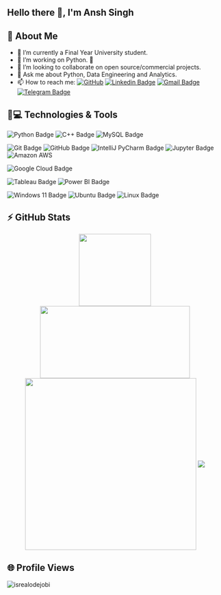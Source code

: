 ## Hello there 👋, I'm Ansh Singh

## 🌟 About Me
- 🔭 I’m currently a Final Year University student.
- 🌱 I’m working on Python. 🐍
- 👯 I’m looking to collaborate on open source/commercial projects.
- 💬 Ask me about Python, Data Engineering and Analytics.
- 📫 How to reach me: [![GitHub](https://img.shields.io/github/followers/invinciblevenom?label=follow&style=social)](https://github.com/invinciblevenom) [![Linkedin Badge](https://img.shields.io/badge/-anshsingh1410-blue?style=flat-square&logo=Linkedin&logoColor=white&link=https://www.linkedin.com/in/anshsingh1410/)](https://www.linkedin.com/in/anshsingh1410/) [![Gmail Badge](https://img.shields.io/badge/-anshsingh.14.lko@gmail.com-c14438?style=flat-square&logo=Gmail&logoColor=white&link=mailto:anshsingh.14.lko@gmail.com)](mailto:anshsingh.14.lko@gmail.com) [![Telegram Badge](https://img.shields.io/badge/-@invinciblevenom-0088CC?style=flat&logo=Telegram&logoColor=white)](https://t.me/invinciblevenom "Contact on Telegram")

## 🚀💻 Technologies & Tools

  ![Python Badge](https://img.shields.io/badge/Python-3776AB?logo=python&logoColor=fff&style=flat)
  ![C++ Badge](https://img.shields.io/badge/C%2B%2B-00599C?logo=cplusplus&logoColor=fff&style=flat)
  ![MySQL Badge](https://img.shields.io/badge/MySQL-4479A1?logo=mysql&logoColor=fff&style=flat)

  ![Git Badge](https://img.shields.io/badge/Git-F05032?logo=git&logoColor=fff&style=flat)
  ![GitHub Badge](https://img.shields.io/badge/GitHub-181717?logo=github&logoColor=fff&style=flat)
  ![IntelliJ PyCharm Badge](https://img.shields.io/badge/PyCharm-000000.svg?&style=for-the-badge&logo=PyCharm&logoColor=fff&style=flat)
  ![Jupyter Badge](https://img.shields.io/badge/Jupyter-F37626?logo=jupyter&logoColor=fff&style=flat)
	![Amazon AWS](https://img.shields.io/badge/Amazon_AWS-232F3E?style=for-the-badge&logo=amazon-aws&logoColor=fff&style=flat)

  ![Google Cloud Badge](https://img.shields.io/badge/Google%20Cloud-4285F4?logo=googlecloud&logoColor=fff&style=flat)

  ![Tableau Badge](https://img.shields.io/badge/Tableau-E97627?logo=tableau&logoColor=fff&style=flat)
  ![Power BI Badge](https://img.shields.io/badge/Power%20BI-F2C811?logo=powerbi&logoColor=000&style=flat)

  ![Windows 11 Badge](https://img.shields.io/badge/Windows%2011-0078D4?logo=windows11&logoColor=fff&style=flat)
  ![Ubuntu Badge](https://img.shields.io/badge/Ubuntu-E95420?logo=ubuntu&logoColor=fff&style=flat)
  ![Linux Badge](https://img.shields.io/badge/Linux-FCC624?logo=linux&logoColor=000&style=flat)


## ⚡ GitHub Stats
<p align="center">
  <img src="https://github-readme-stats.vercel.app/api?username=invinciblevenom&show_icons=true&theme=dark" height="168px width="350px">
  <img src="https://github-readme-stats.vercel.app/api/top-langs?username=invinciblevenom&langs_count=8&show_icons=true&locale=en&layout=compact&theme=dark" height="168px" width="350px">
  <img align="center" src="https://github-readme-streak-stats.herokuapp.com?user=invinciblevenom&theme=dark&hide_border=true" width="400">
  <img align="center" src="https://github-profile-trophy.vercel.app/?username=invinciblevenom&theme=discord&title=MultiLanguage,Repositories,Stars,Commits,Issues,PullRequest,Followers">
</p>

## 🌐 Profile Views
<p> <img src="https://komarev.com/ghpvc/?username=invinciblevenom&label=Profile%20views&color=0e75b6&style=flat" alt="isrealodejobi" />
</p>
